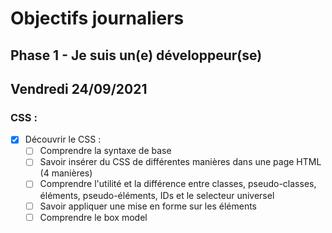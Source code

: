 # Objectifs journaliers

## Phase 1 - Je suis un(e) développeur(se)


## Vendredi 24/09/2021


### CSS :

* [x] Découvrir le CSS :
  * [ ] Comprendre la syntaxe de base
  * [ ] Savoir insérer du CSS de différentes manières dans une page HTML (4 manières)
  * [ ] Comprendre l'utilité et la différence entre classes, pseudo-classes, éléments, pseudo-éléments,  IDs et le selecteur universel
  * [ ] Savoir appliquer une mise en forme sur les éléments 
  * [ ] Comprendre le box model
